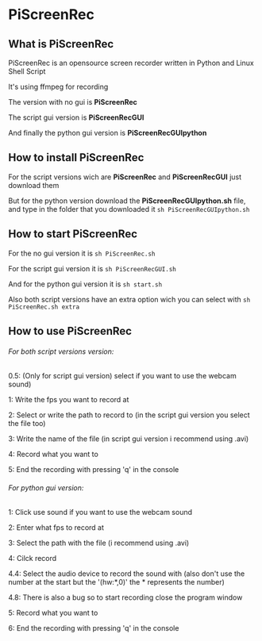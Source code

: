 # PiScreenRec
## What is PiScreenRec
PiScreenRec is an opensource screen recorder written in Python and Linux Shell Script

It's using ffmpeg for recording

The version with no gui is **PiScreenRec**

The script gui version is **PiScreenRecGUI**

And finally the python gui version is **PiScreenRecGUIpython**


## How to install PiScreenRec
For the script versions wich are **PiScreenRec** and **PiScreenRecGUI** just download them

But for the python version download the **PiScreenRecGUIpython.sh** file, and type in the folder that you downloaded it `sh PiScreenRecGUIpython.sh`


## How to start PiScreenRec
For the no gui version it is `sh PiScreenRec.sh`

For the script gui version it is `sh PiScreenRecGUI.sh`

And for the python gui version it is `sh start.sh`

Also both script versions have an extra option wich you can select with `sh PiScreenRec.sh extra`


## How to use PiScreenRec
###### For both script versions version:

0.5: (Only for script gui version) select if you want to use the webcam sound)

1: Write the fps you want to record at

2: Select or write the path to record to (in the script gui version you select the file too)

3: Write the name of the file (in script gui version i recommend using .avi)

4: Record what you want to

5: End the recording with pressing 'q' in the console

###### For python gui version:

1: Click use sound if you want to use the webcam sound

2: Enter what fps to record at

3: Select the path with the file (i recommend using .avi)

4: Cilck record

4.4: Select the audio device to record the sound with (also don't use the number at the start but the '(hw:*,0)' the * represents the number)

4.8: There is also a bug so to start recording close the program window

5: Record what you want to

6: End the recording with pressing 'q' in the console
